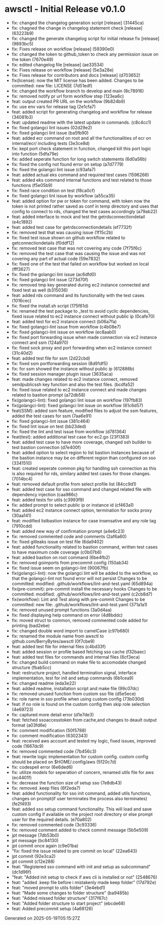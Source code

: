 # awsctl - Initial Release v0.1.0

- fix: changed the changelog generation script [release] (31445ca)
- fix: chagned the change in changelog statement check [release] (63223b9)
- fix: changed the generate changelog script for initial release fix [release] (9893bc5)
- fix: Fixes release on workflow [release] (59390e0)
- fix: changed the token to github_token to check any permission issue on the token (7670e49)
- fix: edited changelog file [release] (ae33534)
- fix: Fixes release on workflow [release] (5e3a28e)
- fix: Fixes release for contributors and docs [release] (d703652)
- fix(license): now the MIT license has been added. Changes to be committed: new file: LICENSE (7d51edf)
- fix: changed the workflow branch to develop and main (8c78916)
- fix: removed notify pr url form workflow step (123ea6c)
- feat: output created PR URL on the workflow (9b824b9)
- fix: use env vars for release tag (2e1cfa7)
- feat: added script for generating changelog and workflow for release (34081b3)
- feat: updated readme with the latest update in commands. (c8c4cc1)
- fix: fixed golangci lint issues (02d29e2)
- fix: fixed golangci lint issue (ba5fb90)
- feat: added ecr command on root and all the functionalities of ecr on internal/ecr/ including tests (3e3ce8d)
- fix: kept port check statement in function, changed kill this port logic into function (5dfa79e)
- fix: added seperate function for long switch statements (6d0a56b)
- fix: fixed the config not found error on setup (a7d7779)
- fix: fixed the golangci lint issue (c93afa7)
- feat: added actual eks command and required test cases (1596266)
- feat: added eks command internal functions and test related to those functions (f5e05b9)
- fix: fixed race condition on test (f8ca0cf)
- fix: fixed golangci lint issue by workflow (a55ca35)
- feat: added option for pw or token for command, with token now the token is not printed rather saved as conf in temp directory and uses that config to connect to rds, changed the test cases accordingly (a79ab22)
- feat: added interface to mock and test the getrdsconnectiondetail (e4c1892)
- feat: added test case for getrdsconnectiondetails (ef7732f)
- fix: removed test that was causing issue (1f15c2b)
- fix: fixed test issue shown on github workflow related to getconnectiondetails (f0ddf12)
- fix: removed test case that was not covering any code (7f75f6c)
- fix: removed the test case that was causing the issue and was not covering any part of actual code (59e7832)
- fix: fixed one of the test that failed on workflow but worked on local (fff3627)
- fix: fixed the golangci lint issue (ac6dfd0)
- fix: fixed golangci lint issue (273d70f)
- fix: removed tmp key generated during ec2 instance connected and fixed test as well (b315036)
- feat: added rds command and its functionality with the test cases (1016cec)
- fix: fixed the install.sh script (175f61d)
- fix: renamed the test package to \_test to avoid cyclic dependencies, fixed issue related to ec2 instance connect without public ip (0cafe70)
- feat: added test for ec2 instance connect (b06a7fa)
- fix: fixed golangci-lint issue from workflow (c4b08e7)
- fix: fixed golangci-lint issue on workflow (ec8aab0)
- fix: fixed port forwarding issue when made connection via ec2 instance connect and ssm (124a970)
- fix: fixed sock proxy and port forwarding when ec2 instance connect (31c40d2)
- feat: added test file for ssm (2d22cbd)
- fix: fixed ssm portforwarding session (8d91df5)
- fix: for ssm showed the instance without public ip (612886b)
- fix: fixed session manager plugin issue (3635aca)
- feat: made changes related to ec2 instance connect, removed sendpublicssh key function and also the test files. (bcdfa52)
- fix: fixed issue related to ec2 instance connect and made changes related to bastion prompt (a72db58)
- fix(golangci-lint): fixed golangci lint issue on workflow (197fb83)
- fix(golangci-lint): fixed golangci lint issue on workflow (61c6d57)
- feat(SSM): added ssm feature, modified files to adjust the ssm features, added the test cases for ssm (7aa6e91)
- fix: fixed golangci-lint issue (381c464)
- fix: fixed lint issue on test (bb23ded)
- fix: fixed the lint and test issue from workflow (d781364)
- feat(test): added additional test case for ec2.go (23f1383)
- feat: added test case to have more coverage, changed ssh builder to test bastion connection (d7e400f)
- feat: added option to select region to list bastion instances because of the bastion instance may be on different region than configured on sso (3341510)
- feat: created seperate common pkg for handling ssh connection as this is also required for rds, similary added test cases for those changes. (7014bc4)
- feat: removed default profile from select profile list (84cc9d1)
- feat: added test case for sso command and changed related file with dependency injection (caa986c)
- feat: added tests for utils (c3993f9)
- fix: added prompt to select public ip or instance id (cf463a1)
- feat: added ec2 instance connect option, termination for socks proxy (30aa141)
- feat: modified listbastion instance for case insensative and any role tag (7910cdd)
- feat: added new way of confirmation prompt (a4e6c23)
- fix: removed commented code and comments (2af6a60)
- fix: fixed gitleaks issue on test file (6da9402)
- feat: added functionality related to bastion command, written test cases to have maximum code coverage (c0b07b6)
- feat: added bastion on root command (6be4fb2)
- fix: removed goimports from precommit config (150ab34)
- fix: fixed issue seem on golangci-lint (90067fb)
- fix(golangci-lint): now the golangci lint will be added to the workflow, so that the golangci-lint not found error will not persist Changes to be committed: modified: .github/workflows/lint-and-test.yaml (65d894a)
- fix(pre-commit): pre-commit install the necessary hooks Changes to be committed: modified: .github/workflows/lint-and-test.yaml (c2cb8d7)
- fix(workflow): Lint and Test along with pre-commit Changes to be committed: new file: .github/workflows/lint-and-test.yaml (371a1a1)
- fix: removed unused prompt functions (3a0d4aa)
- fix: fixed displaying help command on error (4d8bddc)
- fix: moved struct to common, removed commented code added for printing (bad2ebe)
- fix: changed double word import to camelCase (c97b680)
- fix: renamed the module name from awsctl to github.com/BerryBytes/awsctl (0f7cbe9)
- feat: added test file for internal files (c4bd33f)
- feat: added session or profile based fetching sso cache (f32baec)
- feat: added test files for commands and internal files (6cf3eca)
- fix: changed build command on make file to accomodate changed structure (fbab5cc)
- feat: restructure project, handled termination signal, interface implementation, test for init and setup commands (6b1cea9)
- fix: changed readme (eda3e22)
- feat: added readme, installation script and make file (99c07dc)
- fix: removed unused function from custom sso file (d5e5ece)
- fix: role name in sso profile when using custom config (73b030d)
- feat: if no role is found on the custom config then skip role selection (4e69723)
- fix: captured more detail error (d1e7de3)
- feat: fetched ssoaccesstoken from cache,and changes to deault output format (a03fd6e)
- fix: comment modification (50f5788)
- fix: comment modification (6302343)
- feat: received aws account and tested my logic, fixed issues, improved code (1667dc9)
- fix: removed commented code (7b456c3)
- feat: rewrite logic implementation for custom config. custom config should be placed on $HOME/.config/aws (5f20c7d)
- fix: codespell error (6e6ded6)
- fix: utilize models for seperation of concern, renamed utils file for aws (ec4401f)
- fix: decrease the function size of setup sso (7e8db43)
- fix: removed .keep files (6f2eda7)
- feat: added functionality for sso init command, added utils functions, changes on prompt(if user terminates the process also terminates) (fe2f493)
- feat: added sso setup command functionality. This will load and save custom config if available on the project root directory or else prompt user for the required details. (e70a802)
- fix: removed commented code (3c93336)
- fix: removed comment added to check commit message (5b5e509)
- jpt message (7db53b0)
- jpt message (bc84130)
- jpt commit once again (c9e01ba)
- "fix: fixed the issue related to pre commit on local" (22ea643)
- jpt commit (92e3ca2)
- jpt commit (c12e288)
- feat: "Registered sso command with init and setup as subcommand" (dc1d96f)
- "feat: "Added init setup to check if aws cli is installed or not" (2548676)
- feat: "added .keep file before i mistakenly made keep folder" (17d792e)
- feat: "moved prompt to utils folder" (3e4ebd1)
- feat: "Made some changes to folder structure" (ba9485b)
- feat: "Added missed folder structure" (317f67c)
- feat: "Added folder structure to start project" (ebcde68)
- feat: Added precommit setup (4a68126)

Generated on 2025-05-19T05:15:27Z
